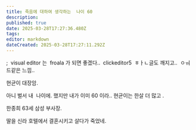 ```yaml
---
title: 죽음에 대하여 생각하는  나이 60
description: 
published: true
date: 2025-03-28T17:27:36.480Z
tags: 
editor: markdown
dateCreated: 2025-03-28T17:27:11.292Z
---
```


;  visual editor 는  froala 가 되면 좋겠다..  clickeditor5  ㅎㅏㄴ글도 깨지고..  ㅇㅝ드같은 느낌..  

현균이 대장암. 

아니 벌서 내  나이에. 했지만 내가 이미 60 이라.. 현균이는 한살 더 많고 . 

한종희 63세 삼성 부사장. 

딸을 신라 호텔에서 결혼시키고 살다가 죽었네.